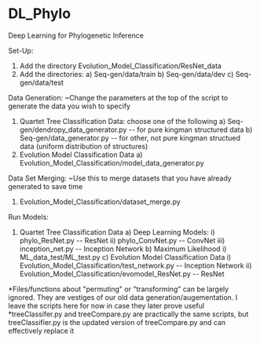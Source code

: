# DL_Phylo
Deep Learning for Phylogenetic Inference

Set-Up:
1. Add the directory Evolution_Model_Classification/ResNet_data
2. Add the directories:
    a)  Seq-gen/data/train
    b) Seq-gen/data/dev
    c) Seq-gen/data/test
    
Data Generation: 
~Change the parameters at the top of the script to generate the data you wish to specify
1. Quartet Tree Classification Data: choose one of the following
    a) Seq-gen/dendropy_data_generator.py -- for pure kingman structured data
    b) Seq-gen/data_generator.py -- for other, not pure kingman structued data (uniform distribution of structures)
2. Evolution Model Classification Data
    a) Evolution_Model_Classification/model_data_generator.py
    
Data Set Merging:
~Use this to merge datasets that you have already generated to save time
1. Evolution_Model_Classification/dataset_merge.py
    
Run Models:
1. Quartet Tree Classification Data
    a) Deep Learning Models:
        i) phylo_ResNet.py -- ResNet
        ii) phylo_ConvNet.py -- ConvNet
        iii) inception_net.py -- Inception Network
    b) Maximum Likelihood
        i) ML_data_test/ML_test.py
    c) Evolution Model Classification Data
        i) Evolution_Model_Classification/test_network.py -- Inception Network
        ii) Evolution_Model_Classification/evomodel_ResNet.py -- ResNet
        
*Files/functions about "permuting" or "transforming" can be largely ignored. They are vestiges of our old data generation/augementation. I leave the scripts here for now in case they later prove useful
*treeClassifer.py and treeCompare.py are practically the same scripts, but treeClassifier.py is the updated version of treeCompare.py and can effectively replace it

    
    

